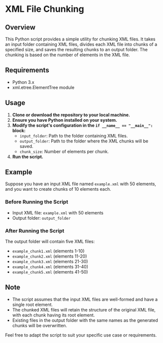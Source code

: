 # XML File Chunking

## Overview

This Python script provides a simple utility for chunking XML files. It takes an input folder containing XML files, divides each XML file into chunks of a specified size, and saves the resulting chunks to an output folder. The chunking is based on the number of elements in the XML file.

## Requirements

- Python 3.x
- xml.etree.ElementTree module

## Usage

1. **Clone or download the repository to your local machine.**
2. **Ensure you have Python installed on your system.**
3. **Modify the script's configuration in the `if __name__ == "__main__":` block:**
   - `input_folder`: Path to the folder containing XML files.
   - `output_folder`: Path to the folder where the XML chunks will be saved.
   - `chunk_size`: Number of elements per chunk.
4. **Run the script.**

## Example

Suppose you have an input XML file named `example.xml` with 50 elements, and you want to create chunks of 10 elements each.

### Before Running the Script

- Input XML file: `example.xml` with 50 elements
- Output folder: `output_folder`

### After Running the Script

The output folder will contain five XML files:

- `example_chunk1.xml` (elements 1-10)
- `example_chunk2.xml` (elements 11-20)
- `example_chunk3.xml` (elements 21-30)
- `example_chunk4.xml` (elements 31-40)
- `example_chunk5.xml` (elements 41-50)

## Note

- The script assumes that the input XML files are well-formed and have a single root element.
- The chunked XML files will retain the structure of the original XML file, with each chunk having its root element.
- Existing files in the output folder with the same names as the generated chunks will be overwritten.

Feel free to adapt the script to suit your specific use case or requirements.

